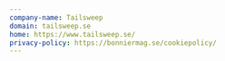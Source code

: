 ```yaml
---
company-name: Tailsweep
domain: tailsweep.se
home: https://www.tailsweep.se/
privacy-policy: https://bonniermag.se/cookiepolicy/
---
```




